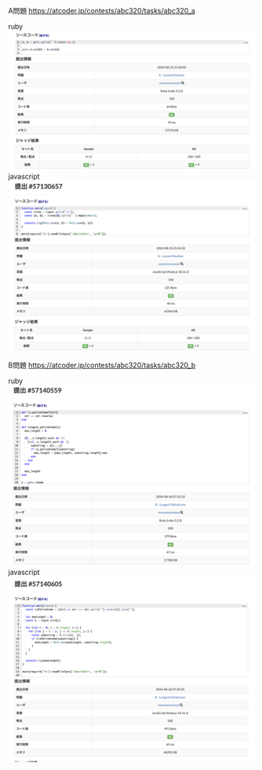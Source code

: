 A問題
https://atcoder.jp/contests/abc320/tasks/abc320_a

ruby
![alt text](a_ruby.png)
javascript
![alt text](a_javascript.png)

B問題
https://atcoder.jp/contests/abc320/tasks/abc320_b

ruby
![alt text](b_ruby.png)
javascript
![alt text](b_javascript.png)
